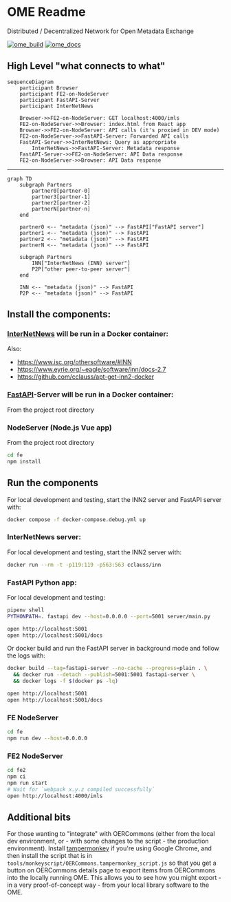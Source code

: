 # OME Readme
Distributed / Decentralized Network for Open Metadata Exchange

[![ome_build](https://github.com/ISKME/Open-Metadata-Exchange/actions/workflows/build.yml/badge.svg)](https://github.com/ISKME/Open-Metadata-Exchange/actions/workflows/build.yml)
[![ome_docs](https://github.com/ISKME/Open-Metadata-Exchange/actions/workflows/sphinx.yml/badge.svg)](https://github.com/ISKME/Open-Metadata-Exchange/actions/workflows/sphinx.yml)

## High Level "what connects to what"

```mermaid
sequenceDiagram
	participant Browser
	participant FE2-on-NodeServer
	participant FastAPI-Server
	participant InterNetNews

	Browser->>FE2-on-NodeServer: GET localhost:4000/imls
	FE2-on-NodeServer->>Browser: index.html from React app
	Browser->>FE2-on-NodeServer: API calls (it's proxied in DEV mode)
	FE2-on-NodeServer->>FastAPI-Server: Forwarded API calls
	FastAPI-Server->>InterNetNews: Query as appropriate
        InterNetNews->>FastAPI-Server: Metadata response
	FastAPI-Server->>FE2-on-NodeServer: API Data response
	FE2-on-NodeServer->>Browser: API Data response
```
---
```mermaid
graph TD
    subgraph Partners
        partner0[partner-0]
        partner3[partner-1]
        partner2[partner-2]
        partnerN[partner-n]
    end

    partner0 <-- "metadata (json)" --> FastAPI["FastAPI server"]
    partner1 <-- "metadata (json)" --> FastAPI
    partner2 <-- "metadata (json)" --> FastAPI
    partnerN <-- "metadata (json)" --> FastAPI

    subgraph Partners
	    INN["InterNetNews (INN) server"]
		P2P["other peer-to-peer server"]
	end

    INN <-- "metadata (json)" --> FastAPI
    P2P <-- "metadata (json)" --> FastAPI
```

## Install the components:
### [InterNetNews](https://github.com/InterNetNews/inn) will be run in a Docker container:
Also:
* <https://www.isc.org/othersoftware/#INN>
* <https://www.eyrie.org/~eagle/software/inn/docs-2.7>
* <https://github.com/cclauss/apt-get-inn2-docker>

### [FastAPI](https://fastapi.tiangolo.com/)-Server will be run in a Docker container:
From the project root directory

### NodeServer (Node.js Vue app)
From the project root directory
```bash
cd fe
npm install
```

## Run the components
For local development and testing, start the INN2 server and FastAPI server with:
```bash
docker compose -f docker-compose.debug.yml up
```

### InterNetNews server:
For local development and testing, start the INN2 server with:
```bash
docker run --rm -t -p119:119 -p563:563 cclauss/inn
```

### FastAPI Python app:
For local development and testing:
```bash
pipenv shell
PYTHONPATH=. fastapi dev --host=0.0.0.0 --port=5001 server/main.py

open http://localhost:5001
open http://localhost:5001/docs
```

Or docker build and run the FastAPI server in background mode and
follow the logs with:
```bash
docker build --tag=fastapi-server --no-cache --progress=plain . \
  && docker run --detach --publish=5001:5001 fastapi-server \
  && docker logs -f $(docker ps -lq)

open http://localhost:5001
open http://localhost:5001/docs
```

### FE NodeServer
```bash
cd fe
npm run dev --host=0.0.0.0
```

### FE2 NodeServer
```bash
cd fe2
npm ci
npm run start
# Wait for `webpack x.y.z compiled successfully`
open http://localhost:4000/imls
```

## Additional bits
For those wanting to "integrate" with OERCommons (either from the
local dev environment, or - with some changes to the script - the
production environment). Install [tampermonkey](https://www.tampermonkey.net/)
if you're using Google Chrome, and then install the script that is in
`tools/monkeyscript/OERCommons.tampermonkey_script.js` so that you get
a button on OERCommons details page to export items from OERCommons
into the locally running OME. This allows you to see how you might
export - in a very proof-of-concept way - from your local library
software to the OME.

